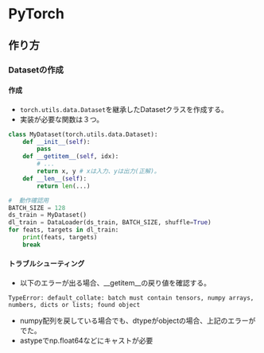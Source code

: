 # PyTorch

## 作り方

### Datasetの作成

#### 作成
- `torch.utils.data.Dataset`を継承したDatasetクラスを作成する。
- 実装が必要な関数は３つ。

```py
class MyDataset(torch.utils.data.Dataset):
    def __init__(self):
        pass
    def __getitem__(self, idx):
        # ...
        return x, y # xは入力、yは出力(正解)。
    def __len__(self):
        return len(...)

#  動作確認用
BATCH_SIZE = 128
ds_train = MyDataset()
dl_train = DataLoader(ds_train, BATCH_SIZE, shuffle=True)
for feats, targets in dl_train:
    print(feats, targets)
    break
```

#### トラブルシューティング
- 以下のエラーが出る場合、__getitem__の戻り値を確認する。
```
TypeError: default_collate: batch must contain tensors, numpy arrays, numbers, dicts or lists; found object
```

- numpy配列を戻している場合でも、dtypeがobjectの場合、上記のエラーがでた。
- astypeでnp.float64などにキャストが必要
